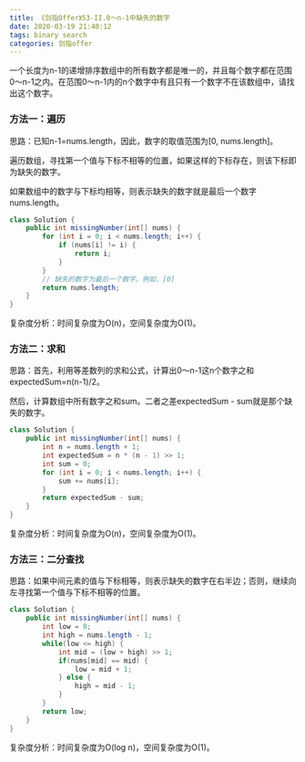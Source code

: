 ```yaml
---
title: 《剑指Offer》53-II.0～n-1中缺失的数字
date: 2020-03-19 21:40:12
tags: binary search
categories: 剑指offer
---
```


一个长度为n-1的递增排序数组中的所有数字都是唯一的，并且每个数字都在范围0～n-1之内。在范围0～n-1内的n个数字中有且只有一个数字不在该数组中，请找出这个数字。

<!--more-->

### 方法一：遍历

思路：已知n-1=nums.length，因此，数字的取值范围为[0, nums.length]。

遍历数组，寻找第一个值与下标不相等的位置，如果这样的下标存在，则该下标即为缺失的数字。

如果数组中的数字与下标均相等，则表示缺失的数字就是最后一个数字nums.length。

```java
class Solution {
    public int missingNumber(int[] nums) {
        for (int i = 0; i < nums.length; i++) {
            if (nums[i] != i) {
                return i;
            }
        }
        // 缺失的数字为最后一个数字。例如，[0]
        return nums.length;
    }
}
```

复杂度分析：时间复杂度为O(n)，空间复杂度为O(1)。

### 方法二：求和

思路：首先，利用等差数列的求和公式，计算出0～n-1这n个数字之和expectedSum=n(n-1)/2。

然后，计算数组中所有数字之和sum。二者之差expectedSum - sum就是那个缺失的数字。

```java
class Solution {
    public int missingNumber(int[] nums) {
        int n = nums.length + 1;
        int expectedSum = n * (n - 1) >> 1;
        int sum = 0;
        for (int i = 0; i < nums.length; i++) {
            sum += nums[i];
        }
        return expectedSum - sum;
    }
}
```

复杂度分析：时间复杂度为O(n)，空间复杂度为O(1)。

### 方法三：二分查找

思路：如果中间元素的值与下标相等，则表示缺失的数字在右半边；否则，继续向左寻找第一个值与下标不相等的位置。

```java
class Solution {
    public int missingNumber(int[] nums) {
        int low = 0;
        int high = nums.length - 1;
        while(low <= high) {
            int mid = (low + high) >> 1;
            if(nums[mid] == mid) {
                low = mid + 1;
            } else {
                high = mid - 1;
            }
        }
        return low;
    }
}
```

复杂度分析：时间复杂度为O(log n)，空间复杂度为O(1)。